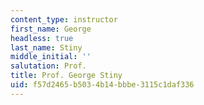 ```yaml
---
content_type: instructor
first_name: George
headless: true
last_name: Stiny
middle_initial: ''
salutation: Prof.
title: Prof. George Stiny
uid: f57d2465-b503-4b14-bbbe-3115c1daf336
---
```

